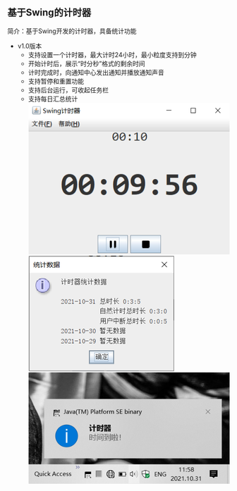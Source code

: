 ## 基于Swing的计时器
简介：基于Swing开发的计时器，具备统计功能<br>
- v1.0版本 
  - 支持设置一个计时器，最大计时24小时，最小粒度支持到分钟 
  - 开始计时后，展示“时分秒”格式的剩余时间 
  - 计时完成时，向通知中心发出通知并播放通知声音 
  - 支持暂停和重置功能 
  - 支持后台运行，可收起任务栏 
  - 支持每日汇总统计<br>
![](readme/v1.0/counting.png)
![](readme/v1.0/statistic.png)
![](readme/v1.0/notice.png)